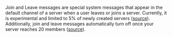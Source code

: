 <!-- TITLE: Join And Leave Messages -->

Join and Leave messages are special system messages that appear in the default channel of a server when a user leaves or joins a server. Currently, it is experimental and limited to 5% of newly created servers ([source](https://www.reddit.com/r/discordapp/comments/68hpid/how_to_get_rid_of_join_messages/dgyz653/)). Additionally, join and leave messages automatically turn off once your server reaches 20 members ([source](https://www.reddit.com/r/discordapp/comments/6a6jhb/discord_automatically_welcomes_user_and_i_want_to/dhc2a1i/)).

